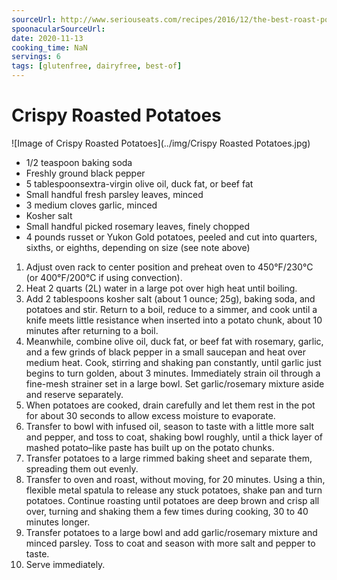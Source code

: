 ```yaml
---
sourceUrl: http://www.seriouseats.com/recipes/2016/12/the-best-roast-potatoes-ever-recipe.html
spoonacularSourceUrl: 
date: 2020-11-13
cooking_time: NaN
servings: 6
tags: [glutenfree, dairyfree, best-of]
---
```

# Crispy Roasted Potatoes

![Image of Crispy Roasted Potatoes](../img/Crispy Roasted Potatoes.jpg)


- 1/2 teaspoon baking soda
- Freshly ground black pepper
- 5 tablespoonsextra-virgin olive oil, duck fat, or beef fat
- Small handful fresh parsley leaves, minced
- 3 medium cloves garlic, minced
- Kosher salt
- Small handful picked rosemary leaves, finely chopped
- 4 pounds russet or Yukon Gold potatoes, peeled and cut into quarters, sixths, or eighths, depending on size (see note above)


1. Adjust oven rack to center position and preheat oven to 450°F/230°C (or 400°F/200°C if using convection).
2. Heat 2 quarts (2L) water in a large pot over high heat until boiling.
3. Add 2 tablespoons kosher salt (about 1 ounce; 25g), baking soda, and potatoes and stir. Return to a boil, reduce to a simmer, and cook until a knife meets little resistance when inserted into a potato chunk, about 10 minutes after returning to a boil.
4. Meanwhile, combine olive oil, duck fat, or beef fat with rosemary, garlic, and a few grinds of black pepper in a small saucepan and heat over medium heat. Cook, stirring and shaking pan constantly, until garlic just begins to turn golden, about 3 minutes. Immediately strain oil through a fine-mesh strainer set in a large bowl. Set garlic/rosemary mixture aside and reserve separately.
5. When potatoes are cooked, drain carefully and let them rest in the pot for about 30 seconds to allow excess moisture to evaporate.
6. Transfer to bowl with infused oil, season to taste with a little more salt and pepper, and toss to coat, shaking bowl roughly, until a thick layer of mashed potato–like paste has built up on the potato chunks.
7. Transfer potatoes to a large rimmed baking sheet and separate them, spreading them out evenly.
8. Transfer to oven and roast, without moving, for 20 minutes. Using a thin, flexible metal spatula to release any stuck potatoes, shake pan and turn potatoes. Continue roasting until potatoes are deep brown and crisp all over, turning and shaking them a few times during cooking, 30 to 40 minutes longer.
9. Transfer potatoes to a large bowl and add garlic/rosemary mixture and minced parsley. Toss to coat and season with more salt and pepper to taste.
10. Serve immediately.

